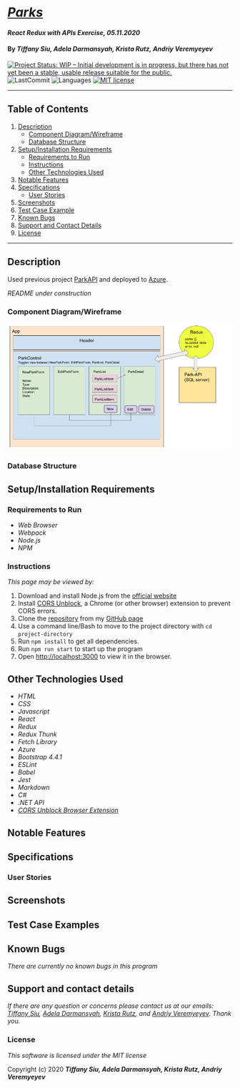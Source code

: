 # _[Parks](https://github.com/ayohana/parks-redux)_

#### _React Redux with APIs Exercise, 05.11.2020_

#### By _**Tiffany Siu, Adela Darmansyah, Krista Rutz, Andriy Veremyeyev**_

<!-- [![Project Status: Inactive – The project has reached a stable, usable state but is no longer being actively developed; support/maintenance will be provided as time allows.](https://www.repostatus.org/badges/latest/inactive.svg)](https://www.repostatus.org/#inactive) -->
<!-- [![Project Status: Active – The project has reached a stable, usable state and is being actively developed.](https://www.repostatus.org/badges/latest/active.svg)](https://www.repostatus.org/#active) -->
[![Project Status: WIP – Initial development is in progress, but there has not yet been a stable, usable release suitable for the public.](https://www.repostatus.org/badges/latest/wip.svg)](https://www.repostatus.org/#wip)
![LastCommit](https://img.shields.io/github/last-commit/ayohana/parks-redux)
![Languages](https://img.shields.io/github/languages/top/ayohana/parks-redux)
[![MIT license](https://img.shields.io/badge/License-MIT-orange.svg)](https://lbesson.mit-license.org/)

---
## Table of Contents
1. [Description](#description)
    - [Component Diagram/Wireframe](#component-diagram/wireframe)
    - [Database Structure](#database-structure)
2. [Setup/Installation Requirements](#setup/installation-requirements)
    - [Requirements to Run](#requirements-to-run)
    - [Instructions](#instructions)
    - [Other Technologies Used](#other-technologies-used)
3. [Notable Features](#notable-features)
4. [Specifications](#specifications)
    - [User Stories](#user-stories)
5. [Screenshots](#screenshots)
6. [Test Case Example](#test-case-example)
7. [Known Bugs](#known-bugs)
8. [Support and Contact Details](#support-and-contact-details)
9. [License](#license)
---
## Description

Used previous project [ParkAPI](https://github.com/TSiu88/ParkAPI) and deployed to [Azure](http://park-info-api.azurewebsites.net/index.html).

_README under construction_
<!-- _Detailed desc w/ purpose/usage, what does, motivation to create, why exists, other info for users/developers to have_ -->

### Component Diagram/Wireframe

<img src="./public/parkapi-componentdiagram.png">

### Database Structure

<!-- <img src="./public/data-structure.png"> -->

## Setup/Installation Requirements

### Requirements to Run
<!-- #### C#
* _.NET Core_
* _ASP.NET Core MVC_
* _MySQL Workbench_
* _MySQL Community Server_
* _Entity Framework_
* _Command Prompt_
* _Web Browser_ -->

* _Web Browser_
* _Webpack_
* _Node.js_
* _NPM_


### Instructions

*This page may be viewed by:*

1. Download and install Node.js from the [official website](https://nodejs.org/en/download/)
2. Install [CORS Unblock](https://chrome.google.com/webstore/detail/cors-unblock/lfhmikememgdcahcdlaciloancbhjino?hl=en), a Chrome (or other browser) extension to prevent CORS errors.
3. Clone the [repository](https://github.com/ayohana/parks-redux.git) from my [GitHub page](https://github.com/TSiu88)
4. Use a command line/Bash to move to the project directory with `cd project-directory`
5. Run `npm install` to get all dependencies. 
6. Run `npm run start` to start up the program 
7. Open [http://localhost:3000](http://localhost:3000) to view it in the browser.

## Other Technologies Used
* _HTML_
* _CSS_
* _Javascript_
* _React_
* _Redux_
* _Redux Thunk_
* _Fetch Library_
* _Azure_
* _Bootstrap 4.4.1_
* _ESLint_
* _Babel_
* _Jest_
* _Markdown_ 
* _C#_
* _.NET API_
* _[CORS Unblock Browser Extension](https://chrome.google.com/webstore/detail/cors-unblock/lfhmikememgdcahcdlaciloancbhjino?hl=en)_

## Notable Features
<!-- _features that make project stand out_ -->

## Specifications

<!-- * _List of features the program should do, from simplest to more complex, handling all possible cases.  Can do as text or put in table, with example input and output -->

<!-- <details>
  <summary>Click to expand to view Specifications</summary>

| Specification | Input | Output |
| :-------------     | :------------- | :------------- |
| The program displays welcome message and menu with prices | Application start | Welcome message and menu displayed |
| The program displays special deals in readable format | Application start | Special deals displayed ("Buy 2, get 1 free" "3 for $5") |
| The program takes input of user that is not an integer, then assume 0 ordered | Bread="aaa", Pastry="" | Bread=0, Pastry=0 |
| The program takes number of loaves of bread and pastries and displays totals | Bread=4, Pastry=4 | Bread=$20, Pastry=$8, Total=$28 |
| If input qualifies for special deals, costs calculated using discounted price | Bread=3, Pastry=3 | Bread=$10, Pastry=$5, Total=$15 |

</details> -->

### User Stories
<!-- <details>
  <summary>Click to expand to view User Stories </summary> -->

<!-- * As a scheduler, I want to be able to organize nurses vacation schedules without much paperwork so that I can be more efficient.
* As a scheduler, I want to see a list of requests with the overlapping dates and the nurses that sent in the requests organized by priority so I can see which staff member should have priority in getting the request approved. -->

<!-- * Give stories for people who will use this project and what they'd want it to do.  Can include customers/end users, programmers that maintain code, etc. Use "As a <job title/type of user/etc>, I want to...<what want program to achieve>... so that I can...<reason>.-->
<!-- </details> -->

## Screenshots

<!-- _Here is a snippet of what the input looks like:_

![Snippet of input fields](img/snippet1.png)

_Here is a preview of what the output looks like:_

![Snippet of output box](img/snippet2.png) -->

<!-- <details>
  <summary>Expand to view More Screenshots </summary>

  ![Snippet of input fields](img/snippet3.png)


</details> -->

<!-- _{Show pictures using ![alt text](image.jpg), show what library does as concisely as possible but don't need to explain how project solves problem from `code`_ -->

## Test Case Examples
<!-- _Tests are done through MSTest and are run from the command line prompt with `dotnet test` from the `ProjectName.Tests` directory. -->
<!-- _Tests are done through Jest and are run from the command line prompt with `npm test`._ -->

<!-- _Some example tests:_

![Snippet of an example test](img/tester1.png)

![Snippet of an example result](img/tester2.png) -->

<!-- _describe and show how to run tests with `code` examples}_ -->

## Known Bugs

_There are currently no known bugs in this program_

## Support and contact details

_If there are any question or concerns please contact us at our emails: [Tiffany Siu](mailto:tsiu88@gmail.com), [Adela Darmansyah](mailto:#), [Krista Rutz](mailto:rutzkri000@gmail.com), and [Andriy Veremyeyev](mailto:#). Thank you._

### License

*This software is licensed under the MIT license*

Copyright (c) 2020 **_Tiffany Siu, Adela Darmansyah, Krista Rutz, Andriy Veremyeyev_**
